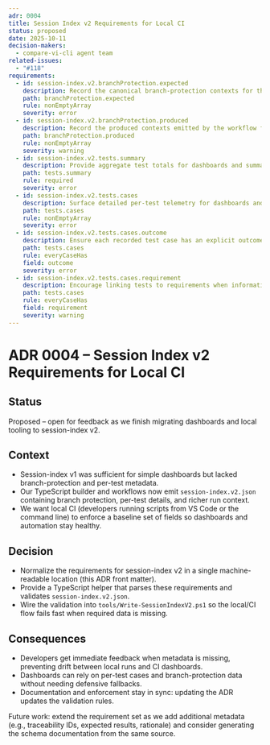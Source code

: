 ```yaml
---
adr: 0004
title: Session Index v2 Requirements for Local CI
status: proposed
date: 2025-10-11
decision-makers:
  - compare-vi-cli agent team
related-issues:
  - "#118"
requirements:
  - id: session-index.v2.branchProtection.expected
    description: Record the canonical branch-protection contexts for the evaluated branch.
    path: branchProtection.expected
    rule: nonEmptyArray
    severity: error
  - id: session-index.v2.branchProtection.produced
    description: Record the produced contexts emitted by the workflow for comparison.
    path: branchProtection.produced
    rule: nonEmptyArray
    severity: warning
  - id: session-index.v2.tests.summary
    description: Provide aggregate test totals for dashboards and summaries.
    path: tests.summary
    rule: required
    severity: error
  - id: session-index.v2.tests.cases
    description: Surface detailed per-test telemetry for dashboards and traceability.
    path: tests.cases
    rule: nonEmptyArray
    severity: error
  - id: session-index.v2.tests.cases.outcome
    description: Ensure each recorded test case has an explicit outcome value.
    path: tests.cases
    rule: everyCaseHas
    field: outcome
    severity: error
  - id: session-index.v2.tests.cases.requirement
    description: Encourage linking tests to requirements when information is available.
    path: tests.cases
    rule: everyCaseHas
    field: requirement
    severity: warning
---
```


# ADR 0004 – Session Index v2 Requirements for Local CI

## Status

Proposed – open for feedback as we finish migrating dashboards and local tooling to session-index v2.

## Context

- Session-index v1 was sufficient for simple dashboards but lacked branch-protection and per-test metadata.
- Our TypeScript builder and workflows now emit `session-index.v2.json` containing branch protection, per-test details, and richer run context.
- We want local CI (developers running scripts from VS Code or the command line) to enforce a baseline set of fields so dashboards and automation stay healthy.

## Decision

- Normalize the requirements for session-index v2 in a single machine-readable location (this ADR front matter).
- Provide a TypeScript helper that parses these requirements and validates `session-index.v2.json`.
- Wire the validation into `tools/Write-SessionIndexV2.ps1` so the local/CI flow fails fast when required data is missing.

## Consequences

- Developers get immediate feedback when metadata is missing, preventing drift between local runs and CI dashboards.
- Dashboards can rely on per-test cases and branch-protection data without needing defensive fallbacks.
- Documentation and enforcement stay in sync: updating the ADR updates the validation rules.

Future work: extend the requirement set as we add additional metadata (e.g., traceability IDs, expected results, rationale) and consider generating the schema documentation from the same source.

